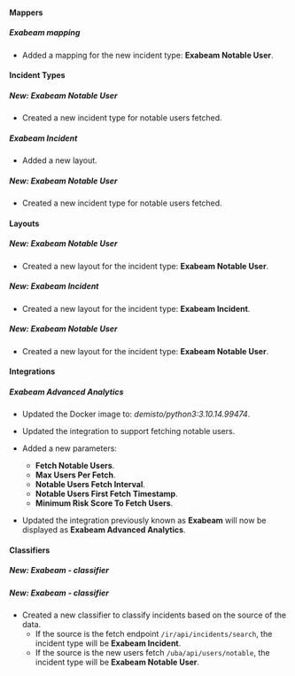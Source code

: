 #### Mappers

##### Exabeam mapping

- Added a mapping for the new incident type: **Exabeam Notable User**.


#### Incident Types

##### New: Exabeam Notable User

- Created a new incident type for notable users fetched.

##### Exabeam Incident

- Added a new layout.

##### New: Exabeam Notable User

- Created a new incident type for notable users fetched.


#### Layouts

##### New: Exabeam Notable User

- Created a new layout for the incident type: **Exabeam Notable User**.

##### New: Exabeam Incident

- Created a new layout for the incident type: **Exabeam Incident**.

##### New: Exabeam Notable User

- Created a new layout for the incident type: **Exabeam Notable User**.


#### Integrations

##### Exabeam Advanced Analytics
- Updated the Docker image to: *demisto/python3:3.10.14.99474*.

- Updated the integration to support fetching notable users.
- Added a new parameters:
  - **Fetch Notable Users**.
  - **Max Users Per Fetch**.
  - **Notable Users Fetch Interval**.
  - **Notable Users First Fetch Timestamp**.
  - **Minimum Risk Score To Fetch Users**.

- Updated the integration previously known as **Exabeam** will now be displayed as **Exabeam Advanced Analytics**.


#### Classifiers

##### New: Exabeam - classifier



##### New: Exabeam - classifier

- Created a new classifier to classify incidents based on the source of the data.
  - If the source is the fetch endpoint `/ir/api/incidents/search`, the incident type will be **Exabeam Incident**.
  - If the source is the new users fetch `/uba/api/users/notable`, the incident type will be **Exabeam Notable User**.

